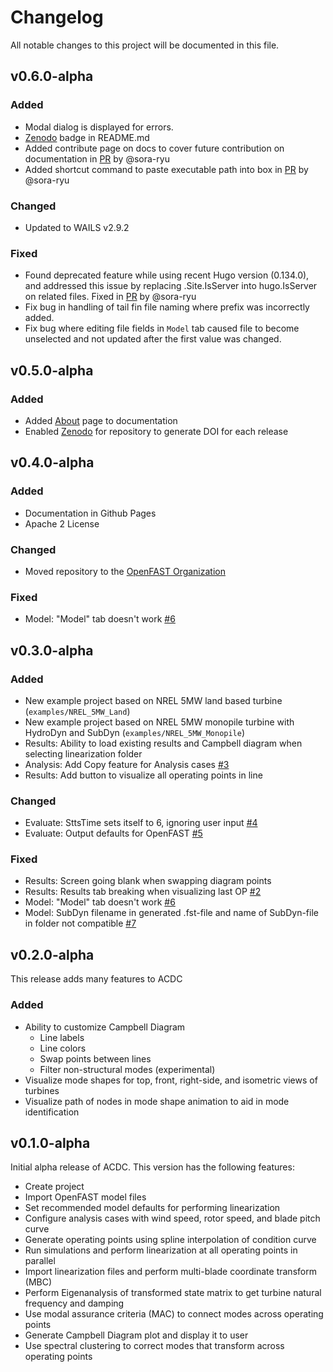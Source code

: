 # Changelog

All notable changes to this project will be documented in this file.

## v0.6.0-alpha

### Added

- Modal dialog is displayed for errors.
- [Zenodo](https://zenodo.org/) badge in README.md
- Added contribute page on docs to cover future contribution on documentation in [PR](https://github.com/OpenFAST/acdc/pull/5) by @sora-ryu
- Added shortcut command to paste executable path into box in [PR](https://github.com/OpenFAST/acdc/pull/5) by @sora-ryu

### Changed

- Updated to WAILS v2.9.2

### Fixed

- Found deprecated feature while using recent Hugo version (0.134.0), and addressed this issue by replacing .Site.IsServer into hugo.IsServer on related files. Fixed in [PR](https://github.com/OpenFAST/acdc/pull/5) by @sora-ryu
- Fix bug in handling of tail fin file naming where prefix was incorrectly added.
- Fix bug where editing file fields in `Model` tab caused file to become unselected and not updated after the first value was changed.

## v0.5.0-alpha

### Added

- Added [About](https://OpenFAST.github.io/acdc/docs/about) page to documentation
- Enabled [Zenodo](https://zenodo.org/) for repository to generate DOI for each release

## v0.4.0-alpha

### Added

- Documentation in Github Pages
- Apache 2 License

### Changed

- Moved repository to the [OpenFAST Organization](https://github.com/OpenFAST/acdc)

### Fixed

- Model: "Model" tab doesn't work [#6](https://github.com/deslaughter/acdc-app/issues/6)

## v0.3.0-alpha

### Added

- New example project based on NREL 5MW land based turbine (`examples/NREL_5MW_Land`)
- New example project based on NREL 5MW monopile turbine with HydroDyn and SubDyn (`examples/NREL_5MW_Monopile`)
- Results: Ability to load existing results and Campbell diagram when selecting linearization folder
- Analysis: Add Copy feature for Analysis cases [#3](https://github.com/deslaughter/acdc-app/issues/3)
- Results: Add button to visualize all operating points in line

### Changed

- Evaluate: SttsTime sets itself to 6, ignoring user input [#4](https://github.com/deslaughter/acdc-app/issues/4)
- Evaluate: Output defaults for OpenFAST [#5](https://github.com/deslaughter/acdc-app/issues/5)

### Fixed

- Results: Screen going blank when swapping diagram points
- Results: Results tab breaking when visualizing last OP [#2](https://github.com/deslaughter/acdc-app/issues/2)
- Model: "Model" tab doesn't work [#6](https://github.com/deslaughter/acdc-app/issues/6)
- Model: SubDyn filename in generated .fst-file and name of SubDyn-file in folder not compatible [#7](https://github.com/deslaughter/acdc-app/issues/7)

## v0.2.0-alpha

This release adds many features to ACDC

### Added

- Ability to customize Campbell Diagram
    - Line labels
    - Line colors
    - Swap points between lines
    - Filter non-structural modes (experimental)
- Visualize mode shapes for top, front, right-side, and isometric views of turbines
- Visualize path of nodes in mode shape animation to aid in mode identification

## v0.1.0-alpha

Initial alpha release of ACDC. This version has the following features:

- Create project
- Import OpenFAST model files
- Set recommended model defaults for performing linearization
- Configure analysis cases with wind speed, rotor speed, and blade pitch curve
- Generate operating points using spline interpolation of condition curve
- Run simulations and perform linearization at all operating points in parallel
- Import linearization files and perform multi-blade coordinate transform (MBC)
- Perform Eigenanalysis of transformed state matrix to get turbine natural frequency and damping
- Use modal assurance criteria (MAC) to connect modes across operating points
- Generate Campbell Diagram plot and display it to user
- Use spectral clustering to correct modes that transform across operating points